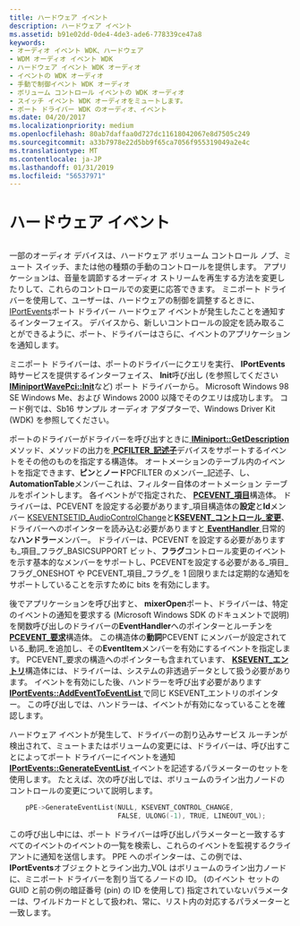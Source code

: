 ```yaml
---
title: ハードウェア イベント
description: ハードウェア イベント
ms.assetid: b91e02dd-0de4-4de3-ade6-778339ce47a8
keywords:
- オーディオ イベント WDK、ハードウェア
- WDM オーディオ イベント WDK
- ハードウェア イベント WDK オーディオ
- イベントの WDK オーディオ
- 手動で制御イベント WDK オーディオ
- ボリューム コントロール イベントの WDK オーディオ
- スイッチ イベント WDK オーディオをミュートします。
- ポート ドライバー WDK のオーディオ、イベント
ms.date: 04/20/2017
ms.localizationpriority: medium
ms.openlocfilehash: 80ab7daffaa0d727dc11618042067e8d7505c249
ms.sourcegitcommit: a33b7978e22d5bb9f65ca7056f955319049a2e4c
ms.translationtype: MT
ms.contentlocale: ja-JP
ms.lasthandoff: 01/31/2019
ms.locfileid: "56537971"
---
```

# <a name="hardware-events"></a>ハードウェア イベント


## <span id="hardware_events"></span><span id="HARDWARE_EVENTS"></span>


一部のオーディオ デバイスは、ハードウェア ボリューム コントロール ノブ、ミュート スイッチ、または他の種類の手動のコントロールを提供します。 アプリケーションは、音量を調節するオーディオ ストリームを再生する方法を変更したりして、これらのコントロールでの変更に応答できます。 ミニポート ドライバーを使用して、ユーザーは、ハードウェアの制御を調整するときに、 [IPortEvents](https://msdn.microsoft.com/library/windows/hardware/ff536884)ポート ドライバー ハードウェア イベントが発生したことを通知するインターフェイス。 デバイスから、新しいコントロールの設定を読み取ることができるように、ポート、ドライバーはさらに、イベントのアプリケーションを通知します。

ミニポート ドライバーは、ポートのドライバーにクエリを実行、 **IPortEvents**時サービスを提供するインターフェイス、 **Init**呼び出し (を参照してください[ **IMiniportWavePci::Init**](https://msdn.microsoft.com/library/windows/hardware/ff536734)など) ポート ドライバーから。 Microsoft Windows 98 SE Windows Me、および Windows 2000 以降でそのクエリは成功します。 コード例では、Sb16 サンプル オーディオ アダプターで、Windows Driver Kit (WDK) を参照してください。

ポートのドライバーがドライバーを呼び出すときに[ **IMiniport::GetDescription** ](https://msdn.microsoft.com/library/windows/hardware/ff536765)メソッド、メソッドの出力を[ **PCFILTER\_記述子**](https://msdn.microsoft.com/library/windows/hardware/ff537694)デバイスをサポートするイベントをその他のものを指定する構造体。 オートメーションのテーブル内のイベントを指定できます、**ピン**と**ノード**PCFILTER のメンバー\_記述子、し、 **AutomationTable**メンバーこれは、フィルター自体のオートメーション テーブルをポイントします。 各イベントがで指定された、 [ **PCEVENT\_項目**](https://msdn.microsoft.com/library/windows/hardware/ff537692)構造体。 ドライバーは、PCEVENT を設定する必要があります\_項目構造体の**設定**と**Id**メンバー [KSEVENTSETID\_AudioControlChange](https://msdn.microsoft.com/library/windows/hardware/ff537122)と[**KSEVENT\_コントロール\_変更**](https://msdn.microsoft.com/library/windows/hardware/ff537128)、ドライバーへのポインターを読み込む必要がありますと[ **EventHandler** ](https://msdn.microsoft.com/library/windows/hardware/ff536374)日常的な**ハンドラー**メンバー。 ドライバーは、PCEVENT を設定する必要がありますも\_項目\_フラグ\_BASICSUPPORT ビット、**フラグ**コントロール変更のイベントを示す基本的なメンバーをサポートし、PCEVENTを設定する必要がある\_項目\_フラグ\_ONESHOT や PCEVENT\_項目\_フラグ\_を 1 回限りまたは定期的な通知をサポートしていることを示すために bits を有効にします。

後でアプリケーションを呼び出すと、 **mixerOpen**ポート、ドライバーは、特定のイベントの通知を要求する (Microsoft Windows SDK のドキュメントで説明) を関数呼び出しのドライバーの**EventHandler**へのポインターとルーチンを[ **PCEVENT\_要求**](https://msdn.microsoft.com/library/windows/hardware/ff537693)構造体。 この構造体の**動詞**PCEVENT にメンバーが設定されている\_動詞\_を追加し、その**EventItem**メンバーを有効にするイベントを指定します。 PCEVENT\_要求の構造へのポインターも含まれています、 [ **KSEVENT\_エントリ**](https://msdn.microsoft.com/library/windows/hardware/ff561853)構造体には、ドライバーは、システムの非透過データとして扱う必要があります。 イベントを有効にした後、ハンドラーを呼び出す必要があります[ **IPortEvents::AddEventToEventList** ](https://msdn.microsoft.com/library/windows/hardware/ff536886)で同じ KSEVENT\_エントリのポインター。 この呼び出しでは、ハンドラーは、イベントが有効になっていることを確認します。

ハードウェア イベントが発生して、ドライバーの割り込みサービス ルーチンが検出されて、ミュートまたはボリュームの変更には、ドライバーは、呼び出すことによってポート ドライバーにイベントを通知[ **IPortEvents::GenerateEventList** ](https://msdn.microsoft.com/library/windows/hardware/ff536889)イベントを記述するパラメーターのセットを使用します。 たとえば、次の呼び出しでは、ボリュームのライン出力ノードのコントロールの変更について説明します。

```cpp
    pPE->GenerateEventList(NULL, KSEVENT_CONTROL_CHANGE,
                           FALSE, ULONG(-1), TRUE, LINEOUT_VOL);
```

この呼び出し中には、ポート ドライバーは呼び出しパラメーターと一致するすべてのイベントのイベントの一覧を検索し、これらのイベントを監視するクライアントに通知を送信します。 PPE へのポインターは、この例では、 **IPortEvents**オブジェクトとライン出力\_VOL はボリュームのライン出力ノードに、ミニポート ドライバーを割り当てるノードの ID。 (のイベント セットの GUID と前の例の暗証番号 (pin) の ID を使用して) 指定されていないパラメーターは、ワイルドカードとして扱われ、常に、リスト内の対応するパラメーターと一致します。

 

 




